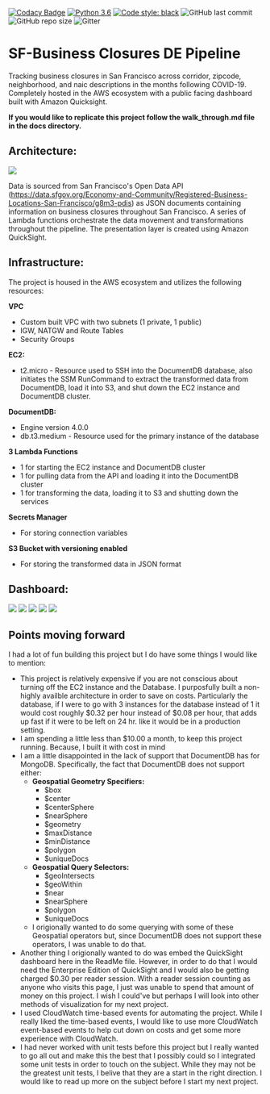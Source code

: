 [![Codacy Badge](https://api.codacy.com/project/badge/Grade/c26d843180fd4296a9f1be9764d81f9b)](https://app.codacy.com/gh/zennerdylan/business_closures_de_pipeline?utm_source=github.com&utm_medium=referral&utm_content=zennerdylan/business_closures_de_pipeline&utm_campaign=Badge_Grade)
[![Python 3.6](https://img.shields.io/badge/python-3.7-blue.svg)](https://www.python.org/downloads/release/python-360/)
[![Code style: black](https://img.shields.io/badge/code%20style-black-000000.svg)](https://github.com/psf/black)
![GitHub last commit](https://img.shields.io/github/last-commit/zennerdylan/business_closures_de_pipeline)
![GitHub repo size](https://img.shields.io/github/repo-size/zennerdylan/business_closures_de_pipeline)
![Gitter](https://img.shields.io/gitter/room/zennerdylan/business_closures_de_pipeline?color=blue)

# SF-Business Closures DE Pipeline

Tracking business closures in San Francisco across corridor, zipcode, neighborhood, and naic descriptions in the months following COVID-19. Completely hosted in the AWS ecosystem with a public facing dashboard built with Amazon Quicksight.

**If you would like to replicate this project follow the walk_through.md file in the docs directory.**

## Architecture:
![](architecture/architecture_diagram.png)

Data is sourced from San Francisco's Open Data API (https://data.sfgov.org/Economy-and-Community/Registered-Business-Locations-San-Francisco/g8m3-pdis) as JSON documents containing information on business closures throughout San Francisco. A series of Lambda functions orchestrate the data movement and transformations throughout the pipeline. The presentation layer is created using Amazon QuickSight.

## Infrastructure:
The project is housed in the AWS ecosystem and utilizes the following resources:

**VPC**
- Custom built VPC with two subnets (1 private, 1 public)
- IGW, NATGW and Route Tables
- Security Groups

**EC2:**

- t2.micro - Resource used to SSH into the DocumentDB database, also initiates the SSM RunCommand to extract the transformed data from DocumentDB, load it into S3, and shut down the EC2 instance and DocumentDB cluster.

**DocumentDB:**

- Engine version 4.0.0
- db.t3.medium - Resource used for the primary instance of the database

**3 Lambda Functions**
- 1 for starting the EC2 instance and DocumentDB cluster
- 1 for pulling data from the API and loading it into the DocumentDB cluster
- 1 for transforming the data, loading it to S3 and shutting down the services

**Secrets Manager**
- For storing connection variables

**S3 Bucket with versioning enabled**
- For storing the transformed data in JSON format



## Dashboard:
![](dashboard_images/DashBoard1.png)
![](dashboard_images/DashBoard2.png)
![](dashboard_images/DashBoard3.png)
![](dashboard_images/DashBoard4.png)
![](dashboard_images/DashBoard5.png)

## Points moving forward

I had a lot of fun building this project but I do have some things I would like to mention:

- This project is relatively expensive if you are not conscious about turning off the EC2 instance and the Database. I purposfully built a non-highly availble architecture in order to save on costs. Particularly the database, if I were to go with 3 instances for the database instead of 1 it would cost roughly $0.32 per hour instead of $0.08 per hour, that adds up fast if it were to be left on 24 hr. like it would be in a production setting. 
- I am spending a little less than $10.00 a month, to keep this project running. Because, I built it with cost in mind
- I am a little disappointed in the lack of support that DocumentDB has for MongoDB. Specifically, the fact that DocumentDB does not support either:
  * **Geospatial Geometry Specifiers:** 
    * $box
    * $center
    * $centerSphere
    * $nearSphere
    * $geometry
    * $maxDistance
    * $minDistance
    * $polygon
    * $uniqueDocs
  * **Geospatial Query Selectors:** 
    * $geoIntersects
    * $geoWithin
    * $near
    * $nearSphere
    * $polygon
    * $uniqueDocs
  * I origionally wanted to do some querying with some of these Geospatial operators but, since DocumentDB does not support these operators, I was unable to do that.
- Another thing I origionally wanted to do was embed the QuickSight dashboard here in the ReadMe file. However, in order to do that I would need the Enterprise Edition of QuickSight and I would also be getting charged $0.30 per reader session. With a reader session counting as anyone who visits this page, I just was unable to spend that amount of money on this project. I wish I could've but perhaps I will look into other methods of visualization for my next project.
- I used CloudWatch time-based events for automating the project. While I really liked the time-based events, I would like to use more CloudWatch event-based events to help cut down on costs and get some more experience with CloudWatch.
- I had never worked with unit tests before this project but I really wanted to go all out and make this the best that I possibly could so I integrated some unit tests in order to touch on the subject. While they may not be the greatest unit tests, I belive that they are a start in the right direction. I would like to read up more on the subject before I start my next project. 
